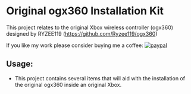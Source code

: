 # Original ogx360 Installation Kit

This project relates to the original Xbox wireless controller (ogx360) designed by RYZEE119 (https://github.com/Ryzee119/ogx360)

If you like my work please consider buying me a coffee: 
[![paypal](https://img.shields.io/badge/Donate-PayPal-green.svg)](https://www.paypal.com/donate?hosted_button_id=CLXCUTHK6YQQQ)<br>

## Usage:
* This project contains several items that will aid with the installation of the original ogx360 inside an original Xbox.  

